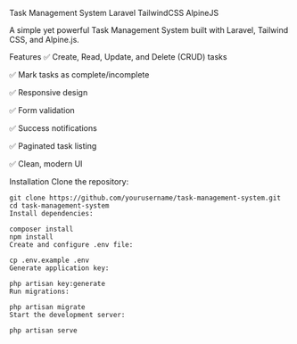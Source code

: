 Task Management System
Laravel
TailwindCSS
AlpineJS

A simple yet powerful Task Management System built with Laravel, Tailwind CSS, and Alpine.js.

Features
✅ Create, Read, Update, and Delete (CRUD) tasks

✅ Mark tasks as complete/incomplete

✅ Responsive design

✅ Form validation

✅ Success notifications

✅ Paginated task listing

✅ Clean, modern UI

Installation
Clone the repository:
```
git clone https://github.com/yourusername/task-management-system.git
cd task-management-system
Install dependencies:
```
```
composer install
npm install
Create and configure .env file:
```
```
cp .env.example .env
Generate application key:
```
```
php artisan key:generate
Run migrations:
```
```
php artisan migrate
Start the development server:
```
```
php artisan serve
